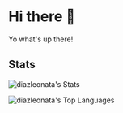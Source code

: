 # Hi there 👋
Yo what's up there!

<!--
## Currently Working on
[![SMAPA Marketplace](https://svg.bookmark.style/api?url=https://github.com/diazleonata/smapamart&mode=light&style=horizontal)](https://github.com/diazleonata/smapamart)
-->

## Stats
![diazleonata's Stats](https://github-readme-stats.vercel.app/api?username=diazleonata&theme=dark&show_icons=true&hide_border=true&count_private=true)

![diazleonata's Top Languages](https://github-readme-stats.vercel.app/api/top-langs/?username=diazleonata&theme=dark&show_icons=true&hide_border=true&layout=compact)
<!--
**diazleonata/diazleonata** is a ✨ _special_ ✨ repository because its `README.md` (this file) appears on your GitHub profile.

Here are some ideas to get you started:

- 🔭 I’m currently working on ...
- 🌱 I’m currently learning ...
- 👯 I’m looking to collaborate on ...
- 🤔 I’m looking for help with ...
- 💬 Ask me about ...
- 📫 How to reach me: ...
- 😄 Pronouns: ...
- ⚡ Fun fact: ...
-->
